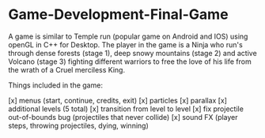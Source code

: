 # Game-Development-Final-Game

A game is similar to Temple run (popular game on Android and IOS) using openGL in C++ for Desktop. 
The player in the game is a Ninja who run's through dense forests (stage 1), deep snowy mountains (stage 2) and active Volcano (stage 3) fighting different warriors to free the love of his life from the wrath of a Cruel merciless King.

Things included in the game:

[x] menus (start, continue, credits, exit)
[x] particles
[x] parallax
[x] additional levels (5 total)
[x] transition from level to level
[x] fix projectile out-of-bounds bug (projectiles that never collide)
[x] sound FX (player steps, throwing projectiles, dying, winning)
